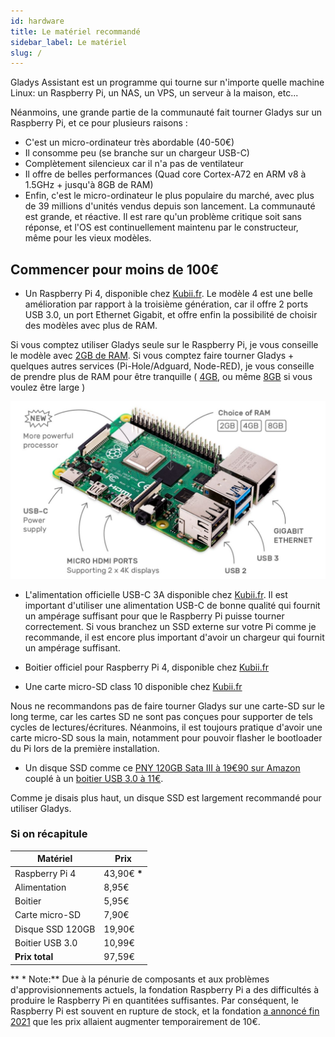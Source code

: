 ```yaml
---
id: hardware
title: Le matériel recommandé
sidebar_label: Le matériel
slug: /
---
```


Gladys Assistant est un programme qui tourne sur n'importe quelle machine Linux: un Raspberry Pi, un NAS, un VPS, un serveur à la maison, etc...

Néanmoins, une grande partie de la communauté fait tourner Gladys sur un Raspberry Pi, et ce pour plusieurs raisons :

- C'est un micro-ordinateur très abordable (40-50€)
- Il consomme peu (se branche sur un chargeur USB-C)
- Complètement silencieux car il n'a pas de ventilateur
- Il offre de belles performances (Quad core Cortex-A72 en ARM v8 à 1.5GHz + jusqu'à 8GB de RAM)
- Enfin, c'est le micro-ordinateur le plus populaire du marché, avec plus de 39 millions d'unités vendus depuis son lancement. La communauté est grande, et réactive. Il est rare qu'un problème critique soit sans réponse, et l'OS est continuellement maintenu par le constructeur, même pour les vieux modèles.

## Commencer pour moins de 100€

- Un Raspberry Pi 4, disponible chez [Kubii.fr](https://www.kubii.fr/cartes-raspberry-pi/2771-nouveau-raspberry-pi-4-modele-b-2gb-0765756931175.html?gladys). Le modèle 4 est une belle amélioration par rapport à la troisième génération, car il offre 2 ports USB 3.0, un port Ethernet Gigabit, et offre enfin la possibilité de choisir des modèles avec plus de RAM.

Si vous comptez utiliser Gladys seule sur le Raspberry Pi, je vous conseille le modèle avec [2GB de RAM](https://www.kubii.fr/cartes-raspberry-pi/2771-nouveau-raspberry-pi-4-modele-b-2gb-0765756931175.html?gladys). Si vous comptez faire tourner Gladys + quelques autres services (Pi-Hole/Adguard, Node-RED), je vous conseille de prendre plus de RAM pour être tranquille ( [4GB](https://www.kubii.fr/cartes-raspberry-pi/2772-nouveau-raspberry-pi-4-modele-b-4gb-kubii-0765756931182.html?gladys), ou même [8GB](https://www.kubii.fr/cartes-raspberry-pi/2955-raspberry-pi-4-modele-b-8gb-0765756931199.html?gladys) si vous voulez être large )

![Raspberry Pi 4](../../../../../static/img/docs/fr/installation/raspberry-pi-4.jpg)

- L'alimentation officielle USB-C 3A disponible chez [Kubii.fr](https://www.kubii.fr/14-chargeurs-alimentations-raspberry/2678-alimentation-officielle-usb-type-c-raspberry-pi-3272496300002.html?gladys). Il est important d'utiliser une alimentation USB-C de bonne qualité qui fournit un ampérage suffisant pour que le Raspberry Pi puisse tourner correctement. Si vous branchez un SSD externe sur votre Pi comme je recommande, il est encore plus important d'avoir un chargeur qui fournit un ampérage suffisant.

- Boitier officiel pour Raspberry Pi 4, disponible chez [Kubii.fr](https://www.kubii.fr/boitiers-et-supports/2681-boitier-officiel-pour-raspberry-pi-4-kubii-3272496298583.html?gladys)

- Une carte micro-SD class 10 disponible chez [Kubii.fr](https://www.kubii.fr/carte-sd-et-stockage/2939-micro-sdhc-16gb-class10-verbatim-023942440826.html?gladys)

Nous ne recommandons pas de faire tourner Gladys sur une carte-SD sur le long terme, car les cartes SD ne sont pas conçues pour supporter de tels cycles de lectures/écritures. Néanmoins, il est toujours pratique d'avoir une carte micro-SD sous la main, notamment pour pouvoir flasher le bootloader du Pi lors de la première installation.

- Un disque SSD comme ce [PNY 120GB Sata III à 19€90 sur Amazon](https://www.amazon.fr/PNY-CS900-Disque-Flash-Interne/dp/B01KFLH1WS?tag=gladproj-21&th=1) couplé à un [boitier USB 3.0 à 11€](https://www.amazon.fr/EasyULT-Boitier-Externe-Vitesse-UASP-Noir/dp/B07PMWJB8P?&linkCode=ll1&tag=gladproj-21&linkId=d2bf9d23a85189d9ec0479a23dec4923&language=fr_FR&ref_=as_li_ss_tl).

Comme je disais plus haut, un disque SSD est largement recommandé pour utiliser Gladys.

### Si on récapitule

| Matériel         | Prix          |
| ---------------- | ------------- |
| Raspberry Pi 4   | 43,90€ **\*** |
| Alimentation     | 8,95€         |
| Boitier          | 5,95€         |
| Carte micro-SD   | 7,90€         |
| Disque SSD 120GB | 19,90€        |
| Boitier USB 3.0  | 10,99€        |
| **Prix total**   | 97,59€        |

** \* Note:** Due à la pénurie de composants et aux problèmes d'approvisionnements actuels, la fondation Raspberry Pi a des difficultés à produire le Raspberry Pi en quantitées suffisantes. Par conséquent, le Raspberry Pi est souvent en rupture de stock, et la fondation [a annoncé fin 2021](https://www.raspberrypi.com/news/supply-chain-shortages-and-our-first-ever-price-increase/) que les prix allaient augmenter temporairement de 10€.
